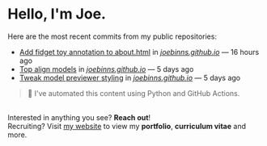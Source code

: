 # Hello, I'm Joe.
Here are the most recent commits from my public repositories:<br>
<!--activity_section_start-->
- [Add fidget toy annotation to about.html](https://github.com/joebinns/joebinns.github.io/commit/1ecce69b9db15da960151f4b7de5ea66286e0287) in [*joebinns.github.io*](https://github.com/joebinns/joebinns.github.io) — 16 hours ago
- [Top align models](https://github.com/joebinns/joebinns.github.io/commit/03ee68cd3f221f2442dc5a2f58300f3c647f571d) in [*joebinns.github.io*](https://github.com/joebinns/joebinns.github.io) — 5 days ago
- [Tweak model previewer styling](https://github.com/joebinns/joebinns.github.io/commit/3194620de0fc704cfc97fa1c258c9b8cbd504176) in [*joebinns.github.io*](https://github.com/joebinns/joebinns.github.io) — 5 days ago
<!--activity_section_end-->
> 🚀 I've automated this content using Python  and GitHub Actions.

<br>Interested in anything you see? **Reach out**!<br>
Recruiting? Visit [my website](https://joebinns.com/) to view my **portfolio**, **curriculum vitae** and more.
